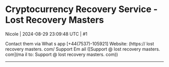 # Cryptocurrency Recovery Service - Lost Recovery Masters

Nicole | 2024-08-29 23:09:48 UTC | #1

Contact them via
What s app  [+44(7537)-105921]
Website: (https:// lost recovery masters. com/
Support Em ail ([Support @ lost recovery masters. com](ma il to: Support @ lost recovery masters. com))

-------------------------

